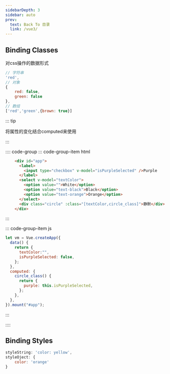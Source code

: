 ```yaml
---
sidebarDepth: 3
sidebar: auto
prev:
  text: Back To 目录
  link: /vue3/
---
```




## Binding Classes

对css操作的数据形式

```js
// 字符串
'red',		
// 对象
{			
    red: false,
    green: false
},
// 数组
['red','green',{brown: true}] 
```

::: tip

将属性的变化结合computed来使用

:::

:::: code-group
::: code-group-item html

```html {10}
    <div id="app">
      <label>
        <input type="checkbox" v-model="isPurpleSelected" />Purple
      </label>
      <select v-model="textColor">
        <option value="">White</option>
        <option value="text-black">Black</option>
        <option value="text-orange">Orange</option>
      </select>
      <div class="circle" :class="[textColor,circle_class]">静默</div>
    </div>
```

:::

::: code-group-item js

```js {9-13}
let vm = Vue.createApp({
  data() {
    return {
      textColor:"",
      isPurpleSelected: false,
    };
  },
  computed: {
    circle_class() {
      return {
        purple: this.isPurpleSelected,
      };
    },
  },
}).mount("#app");
```

:::

::::



<common-codepen-snippet title="css style vue-1" slug="qBPdqjg"/> 

## Binding Styles

```js
styleString: 'color: yellow',
styleOject: {
	color: 'orange'
}
```

